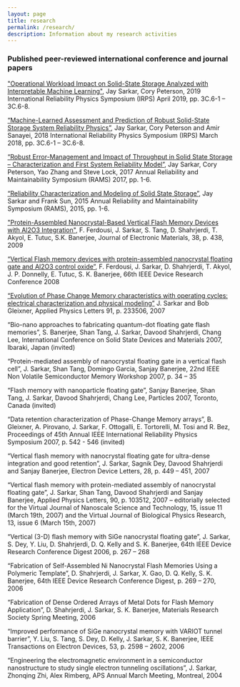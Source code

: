 ```yaml
---
layout: page
title: research
permalink: /research/
description: Information about my research activities
---
```


<script type="text/javascript">
 function showhide(id) {
    var e = document.getElementById(id);
    e.style.display = (e.style.display == 'block') ? 'none' : 'block';
 }
</script>

### Published peer-reviewed international conference and journal papers

<a href="https://ieeexplore.ieee.org/document/8720510/" target="_blank"> "Operational Workload Impact on Solid-State Storage Analyzed with Interpretable Machine Learning"</a>, Jay Sarkar, Cory Peterson, 2019 International Reliability Physics Symposium (IRPS) April 2019, pp. 3C.6-1 – 3C.6-8.

<a href="https://ieeexplore.ieee.org/document/8353565/" target="_blank"> “Machine-Learned Assessment and Prediction of Robust Solid-State Storage System Reliability Physics”</a>, Jay Sarkar, Cory Peterson and Amir Sanayei, 2018 International Reliability Physics Symposium (IRPS) March 2018, pp. 3C.6-1 – 3C.6-8.

<a href="http://ieeexplore.ieee.org/document/7889748/" target="_blank"> “Robust Error-Management and Impact of Throughput in Solid State Storage – Characterization and First System Reliability Model”</a>, Jay Sarkar, Cory Peterson, Yao Zhang and Steve Lock, 2017 Annual Reliability and Maintainability Symposium (RAMS) 2017, pp. 1-6.

<a href="https://ieeexplore.ieee.org/document/7105166" target="_blank"> “Reliability Characterization and Modeling of Solid State Storage”</a>, Jay Sarkar and Frank Sun, 2015 Annual Reliability and Maintainability Symposium (RAMS), 2015, pp. 1-6.

<a href="https://link.springer.com/article/10.1007%2Fs11664-008-0645-7" target="_blank"> "Protein-Assembled Nanocrystal-Based Vertical Flash Memory Devices with Al2O3 Integration"</a>, F. Ferdousi, J. Sarkar, S. Tang, D. Shahrjerdi, T. Akyol, E. Tutuc, S.K. Banerjee, Journal of Electronic Materials, 38, p. 438, 2009

<a href="https://ieeexplore.ieee.org/document/4800732" target="_blank"> “Vertical Flash memory devices with protein-assembled nanocrystal floating gate and Al2O3 control oxide”</a>, F. Ferdousi, J. Sarkar, D. Shahrjerdi, T. Akyol, J. P. Donnelly, E. Tutuc, S. K. Banerjee, 66th IEEE Device Research Conference 2008

<a href="https://aip.scitation.org/doi/full/10.1063/1.2821845" target="_blank"> “Evolution of Phase Change Memory characteristics with operating cycles: electrical characterization and physical modeling”</a> J. Sarkar and Bob Gleixner, Applied Physics Letters 91, p. 233506, 2007

“Bio-nano approaches to fabricating quantum-dot floating gate flash memories”, S. Banerjee, Shan Tang, J. Sarkar, Davood Shahrjerdi, Chang Lee, International Conference on Solid State Devices and Materials 2007, Ibaraki, Japan (invited)

“Protein-mediated assembly of nanocrystal floating gate in a vertical flash cell”, J. Sarkar, Shan Tang, Domingo Garcia, Sanjay Banerjee, 22nd IEEE Non Volatile Semiconductor Memory Workshop 2007, p. 34 – 35

“Flash memory with nanoparticle floating gate”, Sanjay Banerjee, Shan Tang, J. Sarkar, Davood Shahrjerdi, Chang Lee, Particles 2007, Toronto, Canada (invited)

“Data retention characterization of Phase-Change Memory arrays”, B. Gleixner, A. Pirovano, J. Sarkar, F. Ottogalli, E. Tortorelli, M. Tosi and R. Bez, Proceedings of 45th Annual IEEE International Reliability Physics Symposium 2007, p. 542 - 546 (invited)

“Vertical flash memory with nanocrystal floating gate for ultra-dense integration and good retention”, J. Sarkar, Sagnik Dey, Davood Shahrjerdi and Sanjay Banerjee, Electron Device Letters, 28, p. 449 – 451, 2007

“Vertical flash memory with protein-mediated assembly of nanocrystal floating gate”, J. Sarkar, Shan Tang, Davood Shahrjerdi and Sanjay Banerjee, Applied Physics Letters, 90, p. 103512, 2007 – editorially selected for the Virtual Journal of Nanoscale Science and Technology, 15, issue 11 (March 19th, 2007) and the Virtual Journal of Biological Physics Research, 13, issue 6 (March 15th, 2007)

“Vertical (3-D) flash memory with SiGe nanocrystal floating gate”, J. Sarkar, S. Dey, Y. Liu, D. Shahrjerdi, D. Q. Kelly and S. K. Banerjee, 64th IEEE Device Research Conference Digest 2006, p. 267 – 268

“Fabrication of Self-Assembled Ni Nanocrystal Flash Memories Using a Polymeric Template”, D. Shahrjerdi, J. Sarkar, X. Gao, D. Q. Kelly, S. K. Banerjee, 64th IEEE Device Research Conference Digest, p. 269 – 270, 2006

“Fabrication of Dense Ordered Arrays of Metal Dots for Flash Memory Application”, D. Shahrjerdi, J. Sarkar, S. K. Banerjee, Materials Research Society Spring Meeting, 2006

“Improved performance of SiGe nanocrystal memory with VARIOT tunnel barrier”, Y. Liu, S. Tang, S. Dey, D. Kelly, J. Sarkar, S. K. Banerjee, IEEE Transactions on Electron Devices, 53, p. 2598 – 2602, 2006

“Engineering the electromagnetic environment in a semiconductor nanostructure to study single electron tunneling oscillations”, J. Sarkar, Zhonqing Zhi, Alex Rimberg, APS Annual March Meeting, Montreal, 2004
